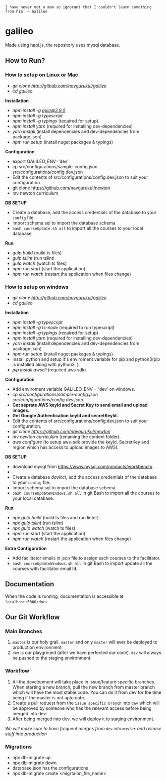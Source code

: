 `I have never met a man so ignorant that I couldn't learn something from him. ~ Galileo`

# galileo
Made using hapi.js, the repository uses mysql database.

## How to Run?

### **How to setup on Linux or Mac**
* *git clone http://github.com/navgurukul/galileo*
* *cd galileo*

**Installation**
* *npm install -g gulp@3.9.0*
* *npm install -g typescript*
* *npm install -g typings* (required for setup)
* *npm install yarn* (required for installing dev-dependencies)
* *yarn install* (install dependencies and dev-dependencies from package.json)
* *npm run setup* (install nuget packages & typings)

**Configuration**
* export GALILEO_ENV='dev'
* cp src/configurations/sample-config.json src/configurations/config.dev.json
* Edit the contents of src/configurations/config.dev.json to suit your configuration
* git clone https://github.com/navgurukul/newton
* mv newton curriculum

**DB SETUP**
* Create a database, add the access credentials of the database to your `config` file
* Import schema.sql to import the database schema
* `bash courseUpdate.sh all` to import all the courses to your local database

**Run**
* *gulp build* (build ts files)
* *gulp tslint* (run tslint)
* *gulp watch* (watch ts files)
* *npm run start* (start the application)
* *npm run watch* (restart the application when files change)




### **How to setup on windows**
* *git clone http://github.com/navgurukul/galileo*
* *cd galileo*

**Installation**
* *npm install -g typescript*
* *npm install -g ts-node* (required to run typescript)
* *npm install -g typings* (required for setup)
* *npm install yarn* (required for installing dev-dependencies)
* *yarn install* (install dependencies and dev-dependencies from package.json)
* *npm run setup* (install nuget packages & typings)
* Install python and setup it's enviroment variable for pip and python3(pip is installed along with python3, ).
* *pip install awscli* (required aws sdk)

**Configuration**
* Add enviroment variable GALILEO_ENV = 'dev' on windows.
* *cp src/configurations/sample-config.json src/configurations/config.dev.json.*
* **Get seprate AWS keyId and Secret Key to send email and upload images.**
* **Get Google Authentication keyId and secretKeyId.**
* Edit the contents of src/configurations/config.dev.json to suit your configuration.
* *git clone https://github.com/navgurukul/newton*
* *mv newton curriculum* (renaming the content folder).
* *aws configure* (to setup aws-sdk provide the keyId, SecretKey and region which has access to upload images to AWS).

**DB SETUP**
* download mysql from https://www.mysql.com/products/workbench/. 
* 
* Create a database *davinci*, add the access credentials of the database to your `config` file.
* Import schema.sql to import the database schema.
* `bash courseUpdateWindows.sh all` in git Bash to import all the courses to your local database.

**Run**
* *npx gulp build* (build ts files and run linter)
* *npx gulp tslint* (run tslint)
* *npx gulp watch* (watch ts files)
* *npm run start* (start the application)
* *npm run watch* (restart the application when files change)

**Extra Configuration**
* Add facilitator emails in json file to assign each courses to the facilitator.
* `bash courseUpdateWindows.sh all` in git Bash to import update all the courses with facilitator email Id.

## Documentation
When the code is running, documentation is accessible at `localhost:5000/docs`.

## Our Git Workflow

### Main Branches
1. `master` is our holy grail. `master` and only `master` will ever be deployed to production environment.
2. `dev` is our playground (after we have perfected our code). `dev` will always be pushed to the staging environment.

### Workflow
1. All the development will take place in issue/feature specific branches. When starting a new branch, pull the new branch from master branch which will have the most stable code. You can do it from dev for the time being if the master is not upto date.
2. Create a pull request from the `issue specific branch` into `dev` which will be approved by someone who has the relevant access before being merged into dev.
3. After being merged into dev, we will deploy it to staging environment.

*We will make sure to have frequent merges from `dev` into `master` and release stuff into production*

### Migrations
- npx db-migrate up
- npx db-migrate down
- database.json has the configurations
- npx db-migrate create <migrtaion_file_name>